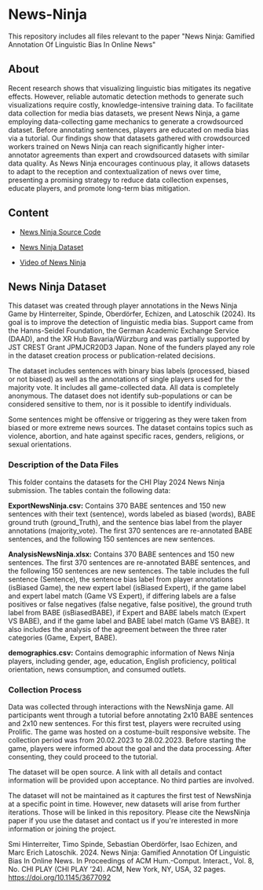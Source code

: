 # News-Ninja
This repository includes all files relevant to the paper "News Ninja: Gamified Annotation Of Linguistic Bias In Online News"

## About
Recent research shows that visualizing linguistic bias mitigates its negative effects. However, reliable automatic detection methods to generate such visualizations require costly, knowledge-intensive training data. To facilitate data collection for media bias datasets, we present News Ninja, a game employing data-collecting game mechanics to generate a crowdsourced dataset. Before annotating sentences, players are educated on media bias via a tutorial. Our findings show that datasets gathered with crowdsourced workers trained on News Ninja can reach significantly higher inter-annotator agreements than expert and crowdsourced datasets with similar data quality. As News Ninja encourages continuous play, it allows datasets to adapt to the reception and contextualization of news over time, presenting a promising strategy to reduce data collection expenses, educate players, and promote long-term bias mitigation.

## Content
- [News Ninja Source Code](/News%20Ninja%20Code)

- [News Ninja Dataset](/News%20Ninja%20Source%20Dataset)

- [Video of News Ninja](NewsNinjaStudyDemoVideo.mp4)

## News Ninja Dataset
This dataset was created through player annotations in the News Ninja Game by Hinterreiter, Spinde, Oberdörfer, Echizen, and Latoschik (2024). Its goal is to improve the detection of linguistic media bias. Support came from the Hanns-Seidel Foundation, the German Academic Exchange Service (DAAD), and the XR Hub Bavaria/Würzburg and was partially supported by JST CREST Grant JPMJCR20D3 Japan. None of the funders played any role in the dataset creation process or publication-related decisions.

The dataset includes sentences with binary bias labels (processed, biased or not biased) as well as the annotations of single players used for the majority vote. It includes all game-collected data. All data is completely anonymous. The dataset does not identify sub-populations or can be considered sensitive to them, nor is it possible to identify individuals.

Some sentences might be offensive or triggering as they were taken from biased or more extreme news sources. The dataset contains topics such as violence, abortion, and hate against specific races, genders, religions, or sexual orientations.

### Description of the Data Files
This folder contains the datasets for the CHI Play 2024 News Ninja submission. The tables contain the following data:

**ExportNewsNinja.csv:** Contains 370 BABE sentences and 150 new sentences with their text (sentence), words labeled as biased (words), BABE ground truth (ground_Truth), and the sentence bias label from the player annotations (majority_vote). The first 370 sentences are re-annotated BABE sentences, and the following 150 sentences are new sentences.

**AnalysisNewsNinja.xlsx:** Contains 370 BABE sentences and 150 new sentences. The first 370 sentences are re-annotated BABE sentences, and the following 150 sentences are new sentences. The table includes the full sentence (Sentence), the sentence bias label from player annotations (isBiased Game), the new expert label (isBiased Expert), if the game label and expert label match (Game VS Expert), if differing labels are a false positives or false negatives (false negative, false positive), the ground truth label from BABE (isBiasedBABE), if Expert and BABE labels match (Expert VS BABE), and if the game label and BABE label match (Game VS BABE). It also includes the analysis of the agreement between the three rater categories (Game, Expert, BABE).

**demographics.csv:** Contains demographic information of News Ninja players, including gender, age, education, English proficiency, political orientation, news consumption, and consumed outlets.

 
### Collection Process
Data was collected through interactions with the NewsNinja game. All participants went through a tutorial before annotating 2x10 BABE sentences and 2x10 new sentences. For this first test, players were recruited using Prolific. The game was hosted on a costume-built responsive website. The collection period was from 20.02.2023 to 28.02.2023. Before starting the game, players were informed about the goal and the data processing. After consenting, they could proceed to the tutorial.

The dataset will be open source. A link with all details and contact information will be provided upon acceptance. No third parties are involved.

The dataset will not be maintained as it captures the first test of NewsNinja at a specific point in time. However, new datasets will arise from further iterations. Those will be linked in this repository. Please cite the NewsNinja paper if you use the dataset and contact us if you're interested in more information or joining the project.


Smi Hinterreiter, Timo Spinde, Sebastian Oberdörfer, Isao Echizen, and Marc Erich Latoschik. 2024. News
Ninja: Gamified Annotation Of Linguistic Bias In Online News. In Proceedings of ACM Hum.-Comput. Interact.,
Vol. 8, No. CHI PLAY (CHI PLAY ’24). ACM, New York, NY, USA, 32 pages. https://doi.org/10.1145/3677092
